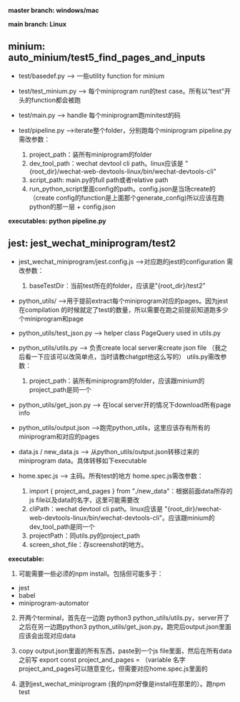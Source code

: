 **master branch: windows/mac**

**main branch: Linux**


## minium: auto_minium/test5_find_pages_and_inputs

* test/basedef.py --> 一些utility function for minium

* test/test_minium.py --> 每个miniprogram run的test case。所有以“test"开头的function都会被跑

* test/main.py --> handle 每个miniprogram跑minitest的码

* test/pipeline.py -->iterate整个folder，分别跑每个miniprogram
pipeline.py 需改参数：
    1. project_path：装所有miniprogram的folder
    2. dev_tool_path：wechat devtool cli path。linux应该是  "{root_dir}/wechat-web-devtools-linux/bin/wechat-devtools-cli"
    3. script_path: main.py的full path或者relative path
    4. run_python_script里面config的path。config.json是当场create的（create config的function是上面那个generate_config)所以应该在跑python的那一层 + config.json

**executables: python pipeline.py**

## jest: jest_wechat_miniprogram/test2

* jest_wechat_miniprogram/jest.config.js -->对应跑的jest的configuration
需改参数：
    1. baseTestDir：当前test所在的folder，应该是"{root_dir}/test2”

* python_utils/ -->用于提前extract每个miniprogram对应的pages。因为jest在compilation 的时候就定了test的数量，所以需要在跑之前提前知道跑多少个miniprogram和page

* python_utils/test_json.py --> helper class PageQuery used in utils.py

* python_utils/utils.py --> 负责create local server来create json file （我之后看一下应该可以改简单点，当时请教chatgpt他这么写的）
utils.py需改参数：
    1. project_path：装所有miniprogram的folder，应该跟minium的project_path是同一个

* python_utils/get_json.py --> 在local server开的情况下download所有page info

* python_utils/output.json -->跑完python_utils，这里应该存有所有的miniprogram和对应的pages

* data.js / new_data.js --> 从python_utils/output.json转移过来的miniprogram data。具体转移如下executable

* home.spec.js --> 主码。所有test的地方
home.spec.js需改参数：
    1. import { project_and_pages } from "./new_data"：根据前面data所存的js file以及data的名字，这里可能需要改
    2. cliPath：wechat devtool cli path。linux应该是  "{root_dir}/wechat-web-devtools-linux/bin/wechat-devtools-cli"。应该跟minium的dev_tool_path是同一个
    3. projectPath：同utils.py的project_path
    4. screen_shot_file：存screenshot的地方。


**executable:**
1. 可能需要一些必须的npm install。包括但可能多于：
 - jest
 - babel
 - miniprogram-automator

2. 开两个terminal，首先在一边跑 python3 python_utils/utils.py，server开了之后在另一边跑python3 python_utils/get_json.py。跑完后output.json里面应该会出现对应data

3. copy output.json里面的所有东西，paste到一个js file里面，然后在所有data之前写 export const project_and_pages = （variable 名字project_and_pages可以随意变化，但需要对应home.spec.js里面的

4. 退到jest_wechat_miniprogram (我的npm好像是install在那里的）。跑npm test
